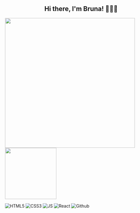 <h2 align="center"> Hi there, I'm Bruna! 👋👩‍💻 </h2>


<a href="https://github.com/romeiro-bru/github-readme-stats">
  <img width="430rem" align="center" src="https://github-readme-stats.vercel.app/api?username=romeiro-bru&show_icons=true&theme=cobalt" />
</a>

<a href="https://https://github.com/romeiro-bru/romeiro-bru&layout=compact">
  <img height="170rem" align="center" src="https://github-readme-stats.vercel.app/api/top-langs/?username=romeiro-bru&layout=compact&theme=cobalt&hide=Ruby" />
</a>

<p>
  
  ![HTML5](https://img.shields.io/badge/HTML5-E34F26?style=for-the-badge&logo=html5&logoColor=white)
  ![CSS3](https://img.shields.io/badge/CSS3-1572B6?style=for-the-badge&logo=css3&logoColor=white")
  ![JS](https://img.shields.io/badge/JavaScript-F7DF1E?style=for-the-badge&logo=javascript&logoColor=black)
  ![React](https://img.shields.io/badge/React-20232A?style=for-the-badge&logo=react&logoColor=61DAFB)
  ![Github](https://img.shields.io/badge/GitHub-100000?style=for-the-badge&logo=github&logoColor=white)

</p>
  
<!--
**romeiro-bru/romeiro-bru** is a ✨ _special_ ✨ repository because its `README.md` (this file) appears on your GitHub profile.

Here are some ideas to get you started:

- 🔭 I’m currently working on ...
- 🌱 I’m currently learning ...
- 👯 I’m looking to collaborate on ...
- 🤔 I’m looking for help with ...
- 💬 Ask me about ...
- 📫 How to reach me: ...
- 😄 Pronouns: ...
- ⚡ Fun fact: ...
-->
